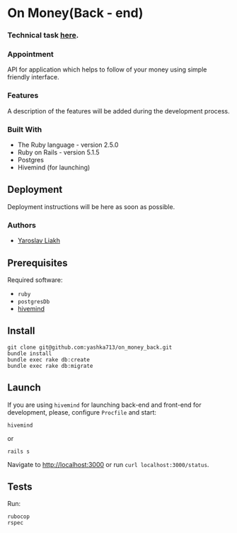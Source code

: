 # On Money(Back - end)

### Technical task [here](https://gist.github.com/yashka713/d4dc2210b04a45ffc0850de14ff1b4ff).

### Appointment

API for application which helps to follow of your money using simple friendly interface.

### Features

A description of the features will be added during the development process.

### Built With

* The Ruby language - version 2.5.0
* Ruby on Rails - version 5.1.5
* Postgres
* Hivemind (for launching)

## Deployment

Deployment instructions will be here as soon as possible.

### Authors

* [Yaroslav Liakh](https://github.com/yashka713)

Prerequisites
-------------
Required software: 

* `ruby`
* `postgresDb`
* [hivemind](https://github.com/DarthSim/hivemind)

Install
-----------------
```
git clone git@github.com:yashka713/on_money_back.git
bundle install
bundle exec rake db:create
bundle exec rake db:migrate
```

Launch
------------

If you are using `hivemind` for launching back-end and front-end for development, please, configure `Procfile`
and start:
```
hivemind
```

or

```
rails s
```

Navigate to [http://localhost:3000](http://localhost:3000) or run `curl localhost:3000/status`.

Tests
-------------

Run:

```
rubocop
rspec
```
